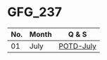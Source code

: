 # GFG_237

| No. |         Month                        | Q & S | 
| ----|---------------------------------------------- | -------  | 
| 01 | July | [POTD-July](https://github.com/Mehul237/GFG_237/tree/main/00_Problem%20of%20the%20Day/07_July)
